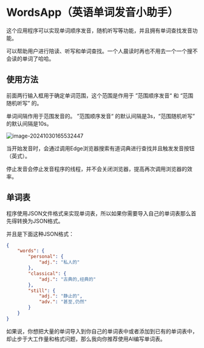 # WordsApp（英语单词发音小助手）

这个应用程序可以实现单词顺序发音，随机听写等功能，并且拥有单词查找发音功能。

可以帮助用户进行陪读、听写和单词查找。一个人晨读时再也不用去一个一个搜不会读的单词了哈哈。

## 使用方法

前面两行输入框用于确定单词范围，这个范围是作用于 ”范围顺序发音“ 和 “范围随机听写” 的。

单词间隔作用于范围发音的。 ”范围顺序发音“ 的默认间隔是3s，“范围随机听写” 的默认间隔是10s。

![image-20241030165532447](C:\Users\ssddffAA\AppData\Roaming\Typora\typora-user-images\image-20241030165532447.png)

当开始发音时，会通过调用Edge浏览器搜索有道词典进行查找并且触发发音按钮（英式）。

停止发音会停止发音程序的线程，并不会关闭浏览器，提高再次调用浏览器的效率。

## 单词表

程序使用JSON文件格式来实现单词表，所以如果你需要导入自己的单词表那么首先得转换为JSON格式。

并且是下面这种JSON格式：

```json
{
	"words": {
        "personal": {
            "adj.": "私人的"
        },
        "classical": {
            "adj.": "古典的,经典的"
        },
        "still": {
            "adj.": "静止的",
            "adv.": "甚至,仍然"
        }
    }
}
```

如果说，你想把大量的单词导入到你自己的单词表中或者添加到已有的单词表中，却止步于大工作量和格式问题，那么我向你推荐使用AI编写单词表。